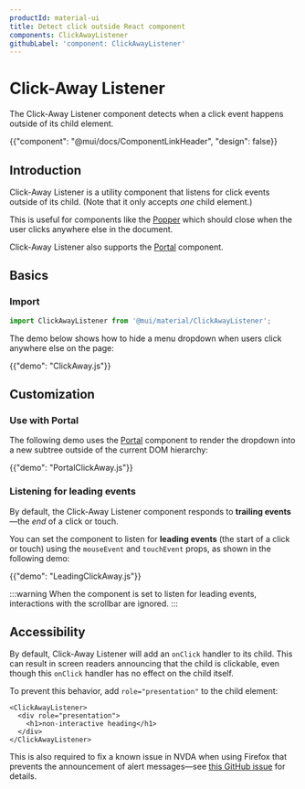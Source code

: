```yaml
---
productId: material-ui
title: Detect click outside React component
components: ClickAwayListener
githubLabel: 'component: ClickAwayListener'
---
```


# Click-Away Listener

<p class="description">The Click-Away Listener component detects when a click event happens outside of its child element.</p>

{{"component": "@mui/docs/ComponentLinkHeader", "design": false}}

## Introduction

Click-Away Listener is a utility component that listens for click events outside of its child.
(Note that it only accepts _one_ child element.)

This is useful for components like the [Popper](/material-ui/react-popper/) which should close when the user clicks anywhere else in the document.

Click-Away Listener also supports the [Portal](/material-ui/react-portal/) component.

## Basics

### Import

```jsx
import ClickAwayListener from '@mui/material/ClickAwayListener';
```

The demo below shows how to hide a menu dropdown when users click anywhere else on the page:

{{"demo": "ClickAway.js"}}

## Customization

### Use with Portal

The following demo uses the [Portal](/material-ui/react-portal/) component to render the dropdown into a new subtree outside of the current DOM hierarchy:

{{"demo": "PortalClickAway.js"}}

### Listening for leading events

By default, the Click-Away Listener component responds to **trailing events**—the _end_ of a click or touch.

You can set the component to listen for **leading events** (the start of a click or touch) using the `mouseEvent` and `touchEvent` props, as shown in the following demo:

{{"demo": "LeadingClickAway.js"}}

:::warning
When the component is set to listen for leading events, interactions with the scrollbar are ignored.
:::

## Accessibility

By default, Click-Away Listener will add an `onClick` handler to its child.
This can result in screen readers announcing that the child is clickable, even though this `onClick` handler has no effect on the child itself.

To prevent this behavior, add `role="presentation"` to the child element:

```tsx
<ClickAwayListener>
  <div role="presentation">
    <h1>non-interactive heading</h1>
  </div>
</ClickAwayListener>
```

This is also required to fix a known issue in NVDA when using Firefox that prevents the announcement of alert messages—see [this GitHub issue](https://github.com/mui/material-ui/issues/29080) for details.
